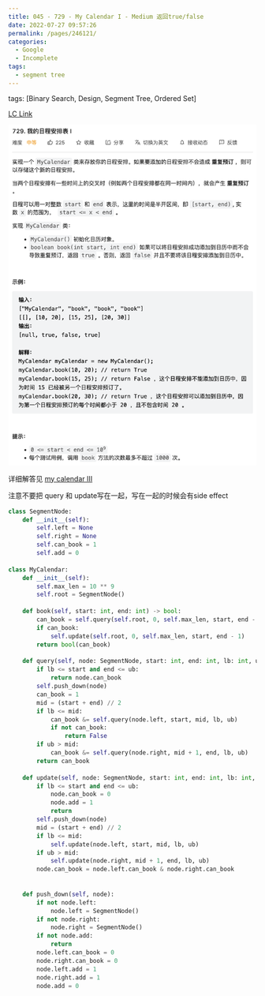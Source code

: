 ```yaml
---
title: 045 - 729 - My Calendar I - Medium 返回true/false
date: 2022-07-27 09:57:26
permalink: /pages/246121/
categories:
  - Google
  - Incomplete
tags:
  - segment tree
---
```

tags: [Binary Search, Design, Segment Tree, Ordered Set]

[LC Link](https://leetcode.cn/problems/my-calendar-i/)

![](https://raw.githubusercontent.com/emmableu/image/master/202208091310545.png)

详细解答见 [my calendar III](https://emmableu.github.io/blog/pages/060d0d/)

注意不要把 query 和 update写在一起，写在一起的时候会有side effect 

```python
class SegmentNode:
	def __init__(self):
		self.left = None
		self.right = None
		self.can_book = 1
		self.add = 0
		
class MyCalendar:
	def __init__(self):
		self.max_len = 10 ** 9
		self.root = SegmentNode()

	def book(self, start: int, end: int) -> bool:
		can_book = self.query(self.root, 0, self.max_len, start, end - 1)
		if can_book:
			self.update(self.root, 0, self.max_len, start, end - 1)
		return bool(can_book)

	def query(self, node: SegmentNode, start: int, end: int, lb: int, ub: int):
		if lb <= start and end <= ub:
			return node.can_book
		self.push_down(node)
		can_book = 1
		mid = (start + end) // 2
		if lb <= mid:
			can_book &= self.query(node.left, start, mid, lb, ub)
			if not can_book:
				return False
		if ub > mid:
			can_book &= self.query(node.right, mid + 1, end, lb, ub)
		return can_book

	def update(self, node: SegmentNode, start: int, end: int, lb: int, ub: int):
		if lb <= start and end <= ub:
			node.can_book = 0
			node.add = 1
			return
		self.push_down(node)
		mid = (start + end) // 2
		if lb <= mid:
			self.update(node.left, start, mid, lb, ub)
		if ub > mid:
			self.update(node.right, mid + 1, end, lb, ub)
		node.can_book = node.left.can_book & node.right.can_book

		
	def push_down(self, node):
		if not node.left:
			node.left = SegmentNode()
		if not node.right:
			node.right = SegmentNode()
		if not node.add:
			return 
		node.left.can_book = 0
		node.right.can_book = 0
		node.left.add = 1
		node.right.add = 1
		node.add = 0
```
